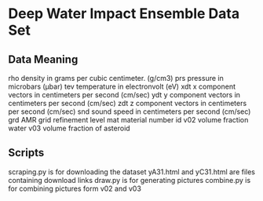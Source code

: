 # Deep Water Impact Ensemble Data Set

## Data Meaning

rho density in grams per cubic centimeter. (g/cm3)
prs pressure in microbars (µbar)
tev temperature in electronvolt (eV)
xdt x component vectors in centimeters per second (cm/sec)
ydt y component vectors in centimeters per second (cm/sec)
zdt z component vectors in centimeters per second (cm/sec)
snd sound speed in centimeters per second (cm/sec)
grd AMR grid refinement level
mat material number id
v02 volume fraction water
v03 volume fraction of asteroid

## Scripts

scraping.py is for downloading the dataset
yA31.html and yC31.html are files containing download links
draw.py is for generating pictures
combine.py is for combining pictures form v02 and v03